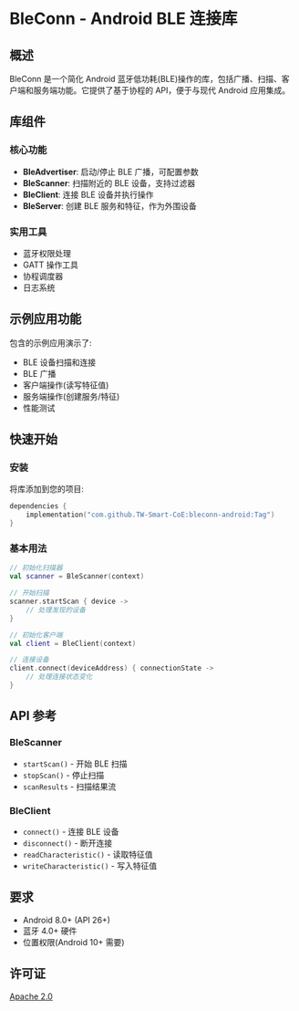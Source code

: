 # BleConn - Android BLE 连接库

## 概述
BleConn 是一个简化 Android 蓝牙低功耗(BLE)操作的库，包括广播、扫描、客户端和服务端功能。它提供了基于协程的 API，便于与现代 Android 应用集成。

## 库组件

### 核心功能
- **BleAdvertiser**: 启动/停止 BLE 广播，可配置参数
- **BleScanner**: 扫描附近的 BLE 设备，支持过滤器
- **BleClient**: 连接 BLE 设备并执行操作
- **BleServer**: 创建 BLE 服务和特征，作为外围设备

### 实用工具
- 蓝牙权限处理
- GATT 操作工具
- 协程调度器
- 日志系统

## 示例应用功能
包含的示例应用演示了:
- BLE 设备扫描和连接
- BLE 广播
- 客户端操作(读写特征值)
- 服务端操作(创建服务/特征)
- 性能测试

## 快速开始

### 安装
将库添加到您的项目:

```kotlin
dependencies {
    implementation("com.github.TW-Smart-CoE:bleconn-android:Tag")
}
```

### 基本用法

```kotlin
// 初始化扫描器
val scanner = BleScanner(context)

// 开始扫描
scanner.startScan { device ->
    // 处理发现的设备
}

// 初始化客户端
val client = BleClient(context)

// 连接设备
client.connect(deviceAddress) { connectionState ->
    // 处理连接状态变化
}
```

## API 参考

### BleScanner
- `startScan()` - 开始 BLE 扫描
- `stopScan()` - 停止扫描
- `scanResults` - 扫描结果流

### BleClient
- `connect()` - 连接 BLE 设备
- `disconnect()` - 断开连接
- `readCharacteristic()` - 读取特征值
- `writeCharacteristic()` - 写入特征值

## 要求
- Android 8.0+ (API 26+)
- 蓝牙 4.0+ 硬件
- 位置权限(Android 10+ 需要)

## 许可证
[Apache 2.0](LICENSE.md)
